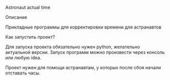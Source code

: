 Astronaut actual time

Описание

Прикладные программы для корректировки времени для астранавтов

Как запустить проект?

Для запуска проекта обязательно нужен python, желательно актуальной версии.
Запуск программ можно произвести через консоль или любую idea.

Проект нужен для помощи астранавтам, у которых после сбоя начали отставать часы.
